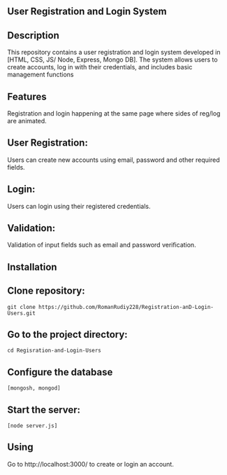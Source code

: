 ## User Registration and Login System

   ## Description
This repository contains a user registration and login system developed in [HTML, CSS, JS/ Node, Express, Mongo DB]. The system allows users to create accounts, log in with their credentials, and includes basic management functions

   ## Features

Registration and login happening at the same page where sides of reg/log are animated.

## User Registration: 
 Users can create new accounts using email, password and other required fields.
## Login: 
 Users can login using their registered credentials.
## Validation: 
 Validation of input fields such as email and password verification.
    
   ## Installation
## Clone repository:

    git clone https://github.com/RomanRudiy228/Registration-anD-Login-Users.git

## Go to the project directory:

    cd Regisration-and-Login-Users

## Configure the database

    [mongosh, mongod]

## Start the server:

    [node server.js]

   ## Using 
Go to http://localhost:3000/ to create or login an account.
